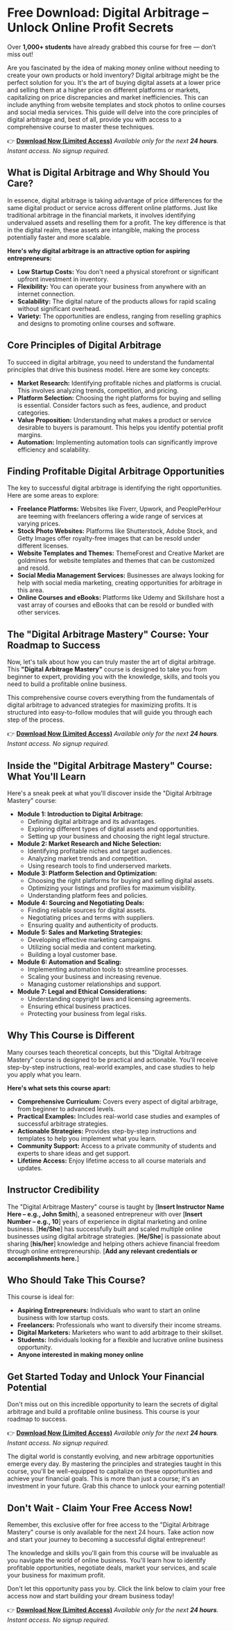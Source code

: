 # Free Download: Digital Arbitrage – Unlock Online Profit Secrets

Over **1,000+ students** have already grabbed this course for free — don’t miss out!

Are you fascinated by the idea of making money online without needing to create your own products or hold inventory? Digital arbitrage might be the perfect solution for you. It's the art of buying digital assets at a lower price and selling them at a higher price on different platforms or markets, capitalizing on price discrepancies and market inefficiencies. This can include anything from website templates and stock photos to online courses and social media services. This guide will delve into the core principles of digital arbitrage and, best of all, provide you with access to a comprehensive course to master these techniques.

👉 [**Download Now (Limited Access)**](https://udemywork.com/digital-arbitrage)
_Available only for the next **24 hours**. Instant access. No signup required._

## What is Digital Arbitrage and Why Should You Care?

In essence, digital arbitrage is taking advantage of price differences for the same digital product or service across different online platforms. Just like traditional arbitrage in the financial markets, it involves identifying undervalued assets and reselling them for a profit. The key difference is that in the digital realm, these assets are intangible, making the process potentially faster and more scalable.

**Here's why digital arbitrage is an attractive option for aspiring entrepreneurs:**

*   **Low Startup Costs:** You don't need a physical storefront or significant upfront investment in inventory.
*   **Flexibility:** You can operate your business from anywhere with an internet connection.
*   **Scalability:** The digital nature of the products allows for rapid scaling without significant overhead.
*   **Variety:** The opportunities are endless, ranging from reselling graphics and designs to promoting online courses and software.

## Core Principles of Digital Arbitrage

To succeed in digital arbitrage, you need to understand the fundamental principles that drive this business model. Here are some key concepts:

*   **Market Research:** Identifying profitable niches and platforms is crucial. This involves analyzing trends, competition, and pricing.
*   **Platform Selection:** Choosing the right platforms for buying and selling is essential. Consider factors such as fees, audience, and product categories.
*   **Value Proposition:** Understanding what makes a product or service desirable to buyers is paramount. This helps you identify potential profit margins.
*   **Automation:** Implementing automation tools can significantly improve efficiency and scalability.

## Finding Profitable Digital Arbitrage Opportunities

The key to successful digital arbitrage is identifying the right opportunities. Here are some areas to explore:

*   **Freelance Platforms:** Websites like Fiverr, Upwork, and PeoplePerHour are teeming with freelancers offering a wide range of services at varying prices.
*   **Stock Photo Websites:** Platforms like Shutterstock, Adobe Stock, and Getty Images offer royalty-free images that can be resold under different licenses.
*   **Website Templates and Themes:** ThemeForest and Creative Market are goldmines for website templates and themes that can be customized and resold.
*   **Social Media Management Services:** Businesses are always looking for help with social media marketing, creating opportunities for arbitrage in this area.
*   **Online Courses and eBooks:** Platforms like Udemy and Skillshare host a vast array of courses and eBooks that can be resold or bundled with other services.

## The "Digital Arbitrage Mastery" Course: Your Roadmap to Success

Now, let's talk about how you can truly master the art of digital arbitrage. This **"Digital Arbitrage Mastery"** course is designed to take you from beginner to expert, providing you with the knowledge, skills, and tools you need to build a profitable online business.

This comprehensive course covers everything from the fundamentals of digital arbitrage to advanced strategies for maximizing profits. It is structured into easy-to-follow modules that will guide you through each step of the process.

👉 [**Download Now (Limited Access)**](https://udemywork.com/digital-arbitrage)
_Available only for the next **24 hours**. Instant access. No signup required._

## Inside the "Digital Arbitrage Mastery" Course: What You'll Learn

Here's a sneak peek at what you'll discover inside the "Digital Arbitrage Mastery" course:

*   **Module 1: Introduction to Digital Arbitrage:**
    *   Defining digital arbitrage and its advantages.
    *   Exploring different types of digital assets and opportunities.
    *   Setting up your business and choosing the right legal structure.
*   **Module 2: Market Research and Niche Selection:**
    *   Identifying profitable niches and target audiences.
    *   Analyzing market trends and competition.
    *   Using research tools to find underserved markets.
*   **Module 3: Platform Selection and Optimization:**
    *   Choosing the right platforms for buying and selling digital assets.
    *   Optimizing your listings and profiles for maximum visibility.
    *   Understanding platform fees and policies.
*   **Module 4: Sourcing and Negotiating Deals:**
    *   Finding reliable sources for digital assets.
    *   Negotiating prices and terms with suppliers.
    *   Ensuring quality and authenticity of products.
*   **Module 5: Sales and Marketing Strategies:**
    *   Developing effective marketing campaigns.
    *   Utilizing social media and content marketing.
    *   Building a loyal customer base.
*   **Module 6: Automation and Scaling:**
    *   Implementing automation tools to streamline processes.
    *   Scaling your business and increasing revenue.
    *   Managing customer relationships and support.
*   **Module 7: Legal and Ethical Considerations:**
    *   Understanding copyright laws and licensing agreements.
    *   Ensuring ethical business practices.
    *   Protecting your business from legal risks.

## Why This Course is Different

Many courses teach theoretical concepts, but this "Digital Arbitrage Mastery" course is designed to be practical and actionable. You'll receive step-by-step instructions, real-world examples, and case studies to help you apply what you learn.

**Here's what sets this course apart:**

*   **Comprehensive Curriculum:** Covers every aspect of digital arbitrage, from beginner to advanced levels.
*   **Practical Examples:** Includes real-world case studies and examples of successful arbitrage strategies.
*   **Actionable Strategies:** Provides step-by-step instructions and templates to help you implement what you learn.
*   **Community Support:** Access to a private community of students and experts to share ideas and get support.
*   **Lifetime Access:** Enjoy lifetime access to all course materials and updates.

## Instructor Credibility

The "Digital Arbitrage Mastery" course is taught by [**Insert Instructor Name Here – e.g., John Smith**], a seasoned entrepreneur with over [**Insert Number – e.g., 10**] years of experience in digital marketing and online business. [**He/She**] has successfully built and scaled multiple online businesses using digital arbitrage strategies. [**He/She**] is passionate about sharing [**his/her**] knowledge and helping others achieve financial freedom through online entrepreneurship. [**Add any relevant credentials or accomplishments here.**]

## Who Should Take This Course?

This course is ideal for:

*   **Aspiring Entrepreneurs:** Individuals who want to start an online business with low startup costs.
*   **Freelancers:** Professionals who want to diversify their income streams.
*   **Digital Marketers:** Marketers who want to add arbitrage to their skillset.
*   **Students:** Individuals looking for a flexible and lucrative online business opportunity.
*   **Anyone interested in making money online**

## Get Started Today and Unlock Your Financial Potential

Don't miss out on this incredible opportunity to learn the secrets of digital arbitrage and build a profitable online business. This course is your roadmap to success.

👉 [**Download Now (Limited Access)**](https://udemywork.com/digital-arbitrage)
_Available only for the next **24 hours**. Instant access. No signup required._

The digital world is constantly evolving, and new arbitrage opportunities emerge every day. By mastering the principles and strategies taught in this course, you'll be well-equipped to capitalize on these opportunities and achieve your financial goals. This is more than just a course; it's an investment in your future. Grab this chance to unlock your earning potential!

## Don't Wait - Claim Your Free Access Now!

Remember, this exclusive offer for free access to the "Digital Arbitrage Mastery" course is only available for the next 24 hours. Take action now and start your journey to becoming a successful digital entrepreneur!

The knowledge and skills you'll gain from this course will be invaluable as you navigate the world of online business. You'll learn how to identify profitable opportunities, negotiate deals, market your services, and scale your business for maximum profit.

Don't let this opportunity pass you by. Click the link below to claim your free access now and start building your dream business today!

👉 [**Download Now (Limited Access)**](https://udemywork.com/digital-arbitrage)
_Available only for the next **24 hours**. Instant access. No signup required._

